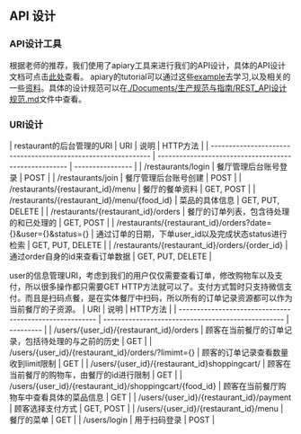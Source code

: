 ## API 设计

### API设计工具
根据老师的推荐，我们使用了apiary工具来进行我们的API设计，具体的API设计文档可点击[此处](https://eatouteorder.docs.apiary.io/#)查看。 apiary的tutorial可以通过这些[example](https://apiblueprint.org/documentation/examples/)去学习,以及相关的一些[资料](https://help.apiary.io/tools/)。具体的设计规范可以在[./Documents/生产规范与指南/REST_API设计规范.md](https://github.com/sysu-badass/Dashboard/blob/master/Documents/生产规范与指南/REST_API设计规范.md)文件中查看。

### URI设计

| restaurant的后台管理的URI
| URI                                                           | 说明                                                  | HTTP方法         |
| ------------------------------------------------------------- | ----------------------------------------------------- | ---------------- |
| /restaurants/login                                            | 餐厅管理后台账号登录                                  | POST             |
| /restaurants/join                                             | 餐厅管理后台账号创建                                  | POST             |
| /restaurants/{restaurant_id}/menu                             | 餐厅的餐单资料                                        | GET, POST        |
| /restaurants/{restaurant_id}/menu/{food_id}                   | 菜品的具体信息                                        | GET, PUT, DELETE |
| /restaurants/{restaurant_id}/orders                           | 餐厅的订单列表，包含待处理的和已处理的                | GET, POST        |
| /restaurants/{restaurant_id}/orders?date={}&user={}&status={} | 通过订单的日期，下单user_id以及完成状态status进行检索 | GET, PUT, DELETE |
| /restaurants/{restaurant_id}/orders/{order_id}                | 通过order自身的id来查看订单数据                       | GET, PUT, DELETE |

user的信息管理URI，考虑到我们的用户仅仅需要查看订单，修改购物车以及支付，所以很多操作都只需要GET HTTP方法就可以了。支付方式暂时只支持微信支付。而且是扫码点餐，是在实体餐厅中扫码，所以所有的订单记录资源都可以作为当前餐厅的子资源。
| URI                                                     | 说明                                               | HTTP方法  |
| ------------------------------------------------------- | -------------------------------------------------- | --------- |
| /users/{user_id}/{restaurant_id}/orders                 | 顾客在当前餐厅的订单记录，包括待处理的与之前的历史 | GET       |
| /users/{user_id}/{restaurant_id}/orders/?limimt={}      | 顾客的订单记录查看数量收到limit限制                | GET       |
| /users/{user_id}/{restaurant_id}shoppingcart/           | 顾客在当前餐厅的购物车，由餐厅的id进行限制         | GET       |
| /users/{user_id}/{restaurant_id}/shoppingcart/{food_id} | 顾客在当前餐厅购物车中查看具体的菜品信息           | GET       |
| /users/{user_id}/{restaurant_id}/payment                | 顾客选择支付方式                                   | GET, POST |
| /users/{user_id}/{restaurant_id}/menu                   | 餐厅的菜单                                         | GET       |
| /users/login                                                        | 用于扫码登录                                                   | POST          |
